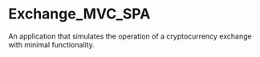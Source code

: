 # Exchange_MVC_SPA
An application that simulates the operation of a cryptocurrency exchange with minimal functionality. 
